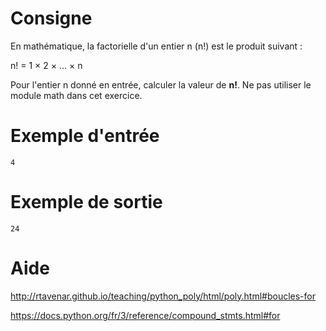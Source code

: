 # Consigne

En mathématique, la factorielle d'un entier n (n!) est le produit suivant :

n! = 1 × 2 × … × n

Pour l'entier n donné en entrée, calculer la valeur de **n!**. Ne pas utiliser le module math dans cet exercice.

# Exemple d'entrée

```
4
```

# Exemple de sortie

```
24
```

# Aide

http://rtavenar.github.io/teaching/python_poly/html/poly.html#boucles-for

https://docs.python.org/fr/3/reference/compound_stmts.html#for